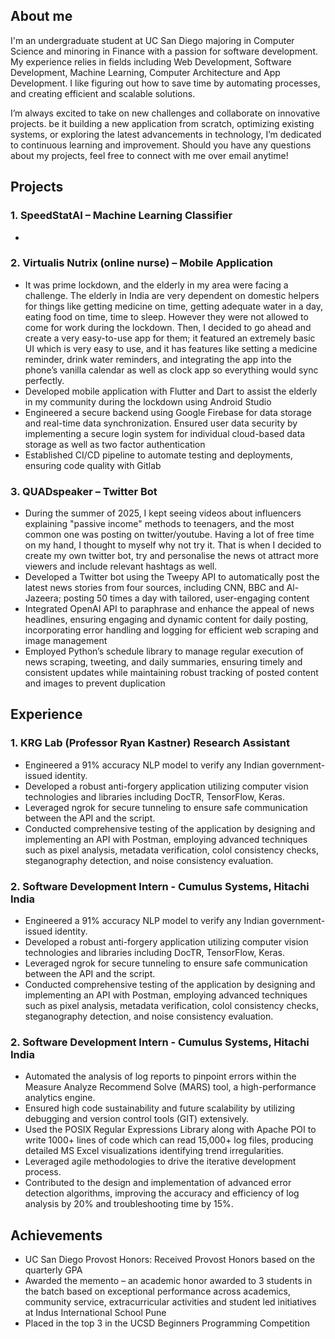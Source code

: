 ## **About me**
I'm an undergraduate student at UC San Diego majoring in Computer Science and minoring in Finance with a passion for software development. My experience relies in fields including Web Development, Software Development, Machine Learning, Computer Architecture and App Development. I like figuring out how to save time by automating processes, and creating efficient and scalable solutions.

I’m always excited to take on new challenges and collaborate on innovative projects. be it building a new application from scratch, optimizing existing systems, or exploring the latest advancements in technology, I’m dedicated to continuous learning and improvement. Should you have any questions about my projects, feel free to connect with me over email anytime!


## Projects
### 1. SpeedStatAI – Machine Learning Classifier


- 


### 2. Virtualis Nutrix (online nurse) – Mobile Application
- It was prime lockdown, and the elderly in my area were facing a challenge. The elderly in India are very dependent on domestic helpers for things like getting medicine on time, getting adequate water in a day, eating food on time, time to sleep. However they were not allowed to come for work during the lockdown. Then, I decided to go ahead and create a very easy-to-use app for them; it featured an extremely basic UI which is very easy to use, and it has features like setting a medicine reminder, drink water reminders, and integrating the app into the phone’s vanilla calendar as well as clock app so everything would sync perfectly.
- Developed mobile application with Flutter and Dart to assist the elderly in my community during the lockdown using Android Studio
- Engineered a secure backend using Google Firebase for data storage and real-time data synchronization. Ensured user data security by implementing a secure login system for individual cloud-based data storage as well as two factor authentication
- Established CI/CD pipeline to automate testing and deployments, ensuring code quality with Gitlab


### 3. QUADspeaker – Twitter Bot
- During the summer of 2025, I kept seeing videos about influencers explaining "passive income" methods to teenagers, and the most common one was posting on twitter/youtube. Having a lot of free time on my hand, I thought to myself why not try it. That is when I decided to create my own twitter bot, try and personalise the news ot attract more viewers and include relevant hashtags as well.
- Developed a Twitter bot using the Tweepy API to automatically post the latest news stories from four sources, including CNN, BBC and Al-Jazeera; posting 50 times a day with tailored, user-engaging content
- Integrated OpenAI API to paraphrase and enhance the appeal of news headlines, ensuring engaging and dynamic content for daily posting, incorporating error handling and logging for efficient web scraping and image management
- Employed Python’s schedule library to manage regular execution of news scraping, tweeting, and daily summaries, ensuring timely and consistent updates while maintaining robust tracking of posted content and images to prevent duplication


## Experience
### 1. KRG Lab (Professor Ryan Kastner) Research Assistant
- Engineered a 91% accuracy NLP model to verify any Indian government-issued identity.
- Developed a robust anti-forgery application utilizing computer vision technologies and libraries including DocTR, TensorFlow, Keras.
- Leveraged ngrok for secure tunneling to ensure safe communication between the API and the script.
- Conducted comprehensive testing of the application by designing and implementing an API with Postman, employing advanced techniques such as pixel analysis, metadata verification, colol 
  consistency checks, steganography detection, and noise consistency evaluation.


### 2. Software Development Intern - Cumulus Systems, Hitachi India
- Engineered a 91% accuracy NLP model to verify any Indian government-issued identity.
- Developed a robust anti-forgery application utilizing computer vision technologies and libraries including DocTR, TensorFlow, Keras.
- Leveraged ngrok for secure tunneling to ensure safe communication between the API and the script.
- Conducted comprehensive testing of the application by designing and implementing an API with Postman, employing advanced techniques such as pixel analysis, metadata verification, colol 
  consistency checks, steganography detection, and noise consistency evaluation.

### 2. Software Development Intern - Cumulus Systems, Hitachi India
- Automated the analysis of log reports to pinpoint errors within the Measure Analyze Recommend Solve (MARS) tool, a high-performance analytics engine.
- Ensured high code sustainability and future scalability by utilizing debugging and version control tools (GIT) extensively.
- Used the POSIX Regular Expressions Library along with Apache POI to write 1000+ lines of code which can read 15,000+ log files, producing detailed MS Excel visualizations identifying trend 
  irregularities.
- Leveraged agile methodologies to drive the iterative development process.
- Contributed to the design and implementation of advanced error detection algorithms, improving the accuracy and efficiency of log analysis by 20% and troubleshooting time by 15%.

## Achievements
* UC San Diego Provost Honors: Received Provost Honors based on the quarterly GPA
* Awarded the memento – an academic honor awarded to 3 students in the batch based on exceptional performance across academics, community service, extracurricular activities   and student led initiatives at Indus International School Pune
* Placed in the top 3 in the UCSD Beginners Programming Competition
